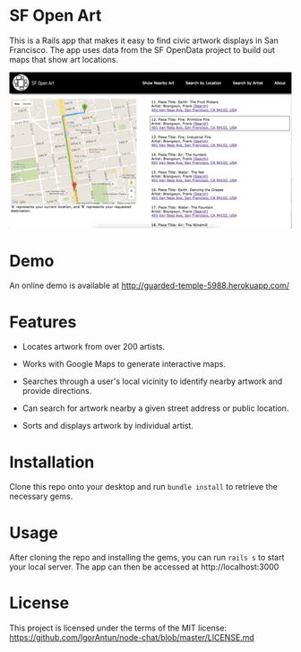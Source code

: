 # SF Open Art

This is a Rails app that makes it easy to find civic artwork displays in San Francisco. The app uses data from the SF OpenData project to build out maps that show art locations.

![SFArt](/app/assets/images/sfart.png)

# Demo

An online demo is available at http://guarded-temple-5988.herokuapp.com/

# Features

* Locates artwork from over 200 artists.

* Works with Google Maps to generate interactive maps.

* Searches through a user's local vicinity to identify nearby artwork and provide directions.

* Can search for artwork nearby a given street address or public location.

* Sorts and displays artwork by individual artist.

#  Installation

Clone this repo onto your desktop and run `bundle install` to retrieve the necessary gems.

# Usage

After cloning the repo and installing the gems, you can run `rails s` to start your local server. The app can then be accessed at http://localhost:3000

# License

This project is licensed under the terms of the MIT license: https://github.com/IgorAntun/node-chat/blob/master/LICENSE.md

